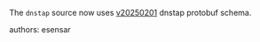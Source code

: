 The `dnstap` source now uses [v20250201](https://github.com/dnstap/dnstap.pb/releases/tag/v20250201) dnstap protobuf schema.

authors: esensar
